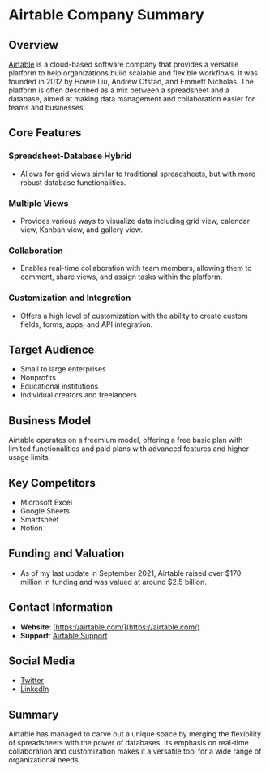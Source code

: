 # Airtable Company Summary

## Overview

[Airtable](https://airtable.com/) is a cloud-based software company that provides a versatile platform to help organizations build scalable and flexible workflows. It was founded in 2012 by Howie Liu, Andrew Ofstad, and Emmett Nicholas. The platform is often described as a mix between a spreadsheet and a database, aimed at making data management and collaboration easier for teams and businesses.

## Core Features

### Spreadsheet-Database Hybrid

- Allows for grid views similar to traditional spreadsheets, but with more robust database functionalities.

### Multiple Views

- Provides various ways to visualize data including grid view, calendar view, Kanban view, and gallery view.

### Collaboration

- Enables real-time collaboration with team members, allowing them to comment, share views, and assign tasks within the platform.

### Customization and Integration

- Offers a high level of customization with the ability to create custom fields, forms, apps, and API integration.

## Target Audience

- Small to large enterprises
- Nonprofits
- Educational institutions
- Individual creators and freelancers

## Business Model

Airtable operates on a freemium model, offering a free basic plan with limited functionalities and paid plans with advanced features and higher usage limits.

## Key Competitors

- Microsoft Excel
- Google Sheets
- Smartsheet
- Notion

## Funding and Valuation

- As of my last update in September 2021, Airtable raised over $170 million in funding and was valued at around $2.5 billion.

## Contact Information

- **Website**: [https://airtable.com/](https://airtable.com/)
- **Support**: [Airtable Support](https://support.airtable.com/)

## Social Media

- [Twitter](https://twitter.com/airtable)
- [LinkedIn](https://www.linkedin.com/company/airtable/)

## Summary

Airtable has managed to carve out a unique space by merging the flexibility of spreadsheets with the power of databases. Its emphasis on real-time collaboration and customization makes it a versatile tool for a wide range of organizational needs.
